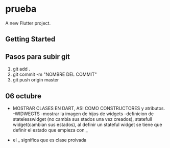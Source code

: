 # prueba

A new Flutter project.

## Getting Started

## Pasos para subir git

1. git add .
2. git commit -m "NOMBRE DEL COMMIT"
3. git push origin master


## 06 octubre
- MOSTRAR CLASES EN DART, ASI COMO CONSTRUCTORES y atributos.
-WIDWEGTS
-mostrar la imagen de hijos de widgets
-definicion de statelesswidget (no cambia sus stados una vez creados), statefull widget(cambian sus estados), al definir un stateful widget se tiene que definir  el estado que empieza con _

- el _ significa que es clase proivada